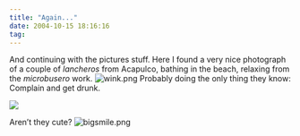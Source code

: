 ```yaml
---
title: "Again..."
date: 2004-10-15 18:16:16
tag: 
---
```

<p>And continuing with the pictures stuff. Here I found a very nice photograph of a couple of <em>lancheros</em> from Acapulco, bathing in the beach, relaxing from the <em>microbusero</em> work. <img alt="wink.png" src="http://web.archive.org/web/20041018111240/http://www.damog.net/images/emoticons/wink.png"/> Probably doing the only thing they know: Complain and get drunk.

</p>
<img src="http://web.archive.org/web/20041018111240/http://www.damog.net/files/lancheros.jpg"/><p>

Aren’t they cute? <img alt="bigsmile.png" src="http://web.archive.org/web/20041018111240/http://www.damog.net/images/emoticons/bigsmile.png"/></p>
